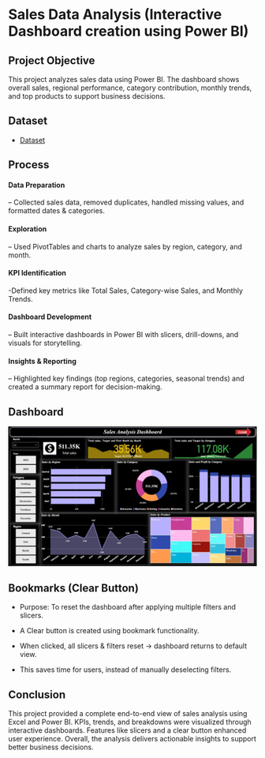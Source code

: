 # Sales Data Analysis (Interactive  Dashboard creation using Power BI)
## Project Objective
This project analyzes sales data using Power BI. The dashboard shows overall sales, regional performance, category contribution, monthly trends, and top products to support business decisions.

## Dataset
- <a href="https://github.com/ssankarrevathi-source/Sales-Data-Analysis-and-Dashboard/blob/main/sample_sales_data.xlsx">Dataset</a>

## Process
#### Data Preparation
–  Collected sales data, removed duplicates, handled missing values, and formatted dates & categories.
#### Exploration 
–  Used PivotTables and charts to analyze sales by region, category, and month.
#### KPI Identification  
-Defined key metrics like Total Sales, Category-wise Sales, and Monthly Trends.
#### Dashboard Development 
–  Built interactive dashboards in Power BI with slicers, drill-downs, and visuals for storytelling.
#### Insights & Reporting 
–  Highlighted key findings (top regions, categories, seasonal trends) and created a summary report for decision-making.

## Dashboard
![Screenshot(495)](https://github.com/ssankarrevathi-source/Sales-Data-Analysis-and-Dashboard/blob/main/Sales%20Data%20Visual%20Screenshot%20-%20Copy.jpg)

## Bookmarks (Clear Button)
- Purpose: To reset the dashboard after applying multiple filters and slicers.

- A Clear button is created using bookmark functionality.

- When clicked, all slicers & filters reset → dashboard returns to default view.

- This saves time for users, instead of manually deselecting filters.

## Conclusion
This project provided a complete end-to-end view of sales analysis using Excel and Power BI. KPIs, trends, and breakdowns were visualized through interactive dashboards. Features like slicers and a clear button enhanced user experience. Overall, the analysis delivers actionable insights to support better business decisions.

